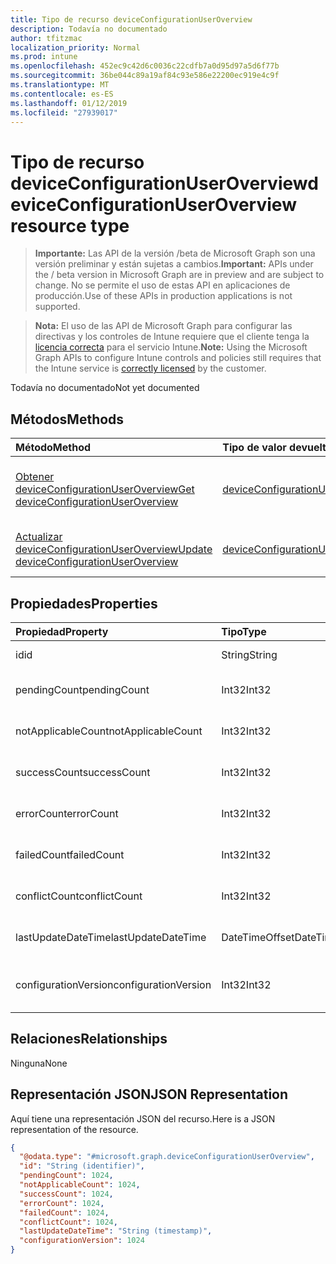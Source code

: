 ```yaml
---
title: Tipo de recurso deviceConfigurationUserOverview
description: Todavía no documentado
author: tfitzmac
localization_priority: Normal
ms.prod: intune
ms.openlocfilehash: 452ec9c42d6c0036c22cdfb7a0d95d97a5d6f77b
ms.sourcegitcommit: 36be044c89a19af84c93e586e22200ec919e4c9f
ms.translationtype: MT
ms.contentlocale: es-ES
ms.lasthandoff: 01/12/2019
ms.locfileid: "27939017"
---
```

# <a name="deviceconfigurationuseroverview-resource-type"></a><span data-ttu-id="b40f4-103">Tipo de recurso deviceConfigurationUserOverview</span><span class="sxs-lookup"><span data-stu-id="b40f4-103">deviceConfigurationUserOverview resource type</span></span>

> <span data-ttu-id="b40f4-104">**Importante:** Las API de la versión /beta de Microsoft Graph son una versión preliminar y están sujetas a cambios.</span><span class="sxs-lookup"><span data-stu-id="b40f4-104">**Important:** APIs under the / beta version in Microsoft Graph are in preview and are subject to change.</span></span> <span data-ttu-id="b40f4-105">No se permite el uso de estas API en aplicaciones de producción.</span><span class="sxs-lookup"><span data-stu-id="b40f4-105">Use of these APIs in production applications is not supported.</span></span>

> <span data-ttu-id="b40f4-106">**Nota:** El uso de las API de Microsoft Graph para configurar las directivas y los controles de Intune requiere que el cliente tenga la [licencia correcta](https://go.microsoft.com/fwlink/?linkid=839381) para el servicio Intune.</span><span class="sxs-lookup"><span data-stu-id="b40f4-106">**Note:** Using the Microsoft Graph APIs to configure Intune controls and policies still requires that the Intune service is [correctly licensed](https://go.microsoft.com/fwlink/?linkid=839381) by the customer.</span></span>

<span data-ttu-id="b40f4-107">Todavía no documentado</span><span class="sxs-lookup"><span data-stu-id="b40f4-107">Not yet documented</span></span>
## <a name="methods"></a><span data-ttu-id="b40f4-108">Métodos</span><span class="sxs-lookup"><span data-stu-id="b40f4-108">Methods</span></span>
|<span data-ttu-id="b40f4-109">Método</span><span class="sxs-lookup"><span data-stu-id="b40f4-109">Method</span></span>|<span data-ttu-id="b40f4-110">Tipo de valor devuelto</span><span class="sxs-lookup"><span data-stu-id="b40f4-110">Return Type</span></span>|<span data-ttu-id="b40f4-111">Descripción</span><span class="sxs-lookup"><span data-stu-id="b40f4-111">Description</span></span>|
|:---|:---|:---|
|[<span data-ttu-id="b40f4-112">Obtener deviceConfigurationUserOverview</span><span class="sxs-lookup"><span data-stu-id="b40f4-112">Get deviceConfigurationUserOverview</span></span>](../api/intune-deviceconfig-deviceconfigurationuseroverview-get.md)|[<span data-ttu-id="b40f4-113">deviceConfigurationUserOverview</span><span class="sxs-lookup"><span data-stu-id="b40f4-113">deviceConfigurationUserOverview</span></span>](../resources/intune-deviceconfig-deviceconfigurationuseroverview.md)|<span data-ttu-id="b40f4-114">Lea las propiedades y las relaciones del objeto [deviceConfigurationUserOverview](../resources/intune-deviceconfig-deviceconfigurationuseroverview.md).</span><span class="sxs-lookup"><span data-stu-id="b40f4-114">Read properties and relationships of the [deviceConfigurationUserOverview](../resources/intune-deviceconfig-deviceconfigurationuseroverview.md) object.</span></span>|
|[<span data-ttu-id="b40f4-115">Actualizar deviceConfigurationUserOverview</span><span class="sxs-lookup"><span data-stu-id="b40f4-115">Update deviceConfigurationUserOverview</span></span>](../api/intune-deviceconfig-deviceconfigurationuseroverview-update.md)|[<span data-ttu-id="b40f4-116">deviceConfigurationUserOverview</span><span class="sxs-lookup"><span data-stu-id="b40f4-116">deviceConfigurationUserOverview</span></span>](../resources/intune-deviceconfig-deviceconfigurationuseroverview.md)|<span data-ttu-id="b40f4-117">Actualice las propiedades de un objeto [deviceConfigurationUserOverview](../resources/intune-deviceconfig-deviceconfigurationuseroverview.md).</span><span class="sxs-lookup"><span data-stu-id="b40f4-117">Update the properties of a [deviceConfigurationUserOverview](../resources/intune-deviceconfig-deviceconfigurationuseroverview.md) object.</span></span>|

## <a name="properties"></a><span data-ttu-id="b40f4-118">Propiedades</span><span class="sxs-lookup"><span data-stu-id="b40f4-118">Properties</span></span>
|<span data-ttu-id="b40f4-119">Propiedad</span><span class="sxs-lookup"><span data-stu-id="b40f4-119">Property</span></span>|<span data-ttu-id="b40f4-120">Tipo</span><span class="sxs-lookup"><span data-stu-id="b40f4-120">Type</span></span>|<span data-ttu-id="b40f4-121">Descripción</span><span class="sxs-lookup"><span data-stu-id="b40f4-121">Description</span></span>|
|:---|:---|:---|
|<span data-ttu-id="b40f4-122">id</span><span class="sxs-lookup"><span data-stu-id="b40f4-122">id</span></span>|<span data-ttu-id="b40f4-123">String</span><span class="sxs-lookup"><span data-stu-id="b40f4-123">String</span></span>|<span data-ttu-id="b40f4-124">Clave de la entidad.</span><span class="sxs-lookup"><span data-stu-id="b40f4-124">Key of the entity.</span></span>|
|<span data-ttu-id="b40f4-125">pendingCount</span><span class="sxs-lookup"><span data-stu-id="b40f4-125">pendingCount</span></span>|<span data-ttu-id="b40f4-126">Int32</span><span class="sxs-lookup"><span data-stu-id="b40f4-126">Int32</span></span>|<span data-ttu-id="b40f4-127">Número de usuarios pendientes</span><span class="sxs-lookup"><span data-stu-id="b40f4-127">Number of pending Users</span></span>|
|<span data-ttu-id="b40f4-128">notApplicableCount</span><span class="sxs-lookup"><span data-stu-id="b40f4-128">notApplicableCount</span></span>|<span data-ttu-id="b40f4-129">Int32</span><span class="sxs-lookup"><span data-stu-id="b40f4-129">Int32</span></span>|<span data-ttu-id="b40f4-130">Número de usuarios no es aplicable.</span><span class="sxs-lookup"><span data-stu-id="b40f4-130">Number of not applicable users</span></span>|
|<span data-ttu-id="b40f4-131">successCount</span><span class="sxs-lookup"><span data-stu-id="b40f4-131">successCount</span></span>|<span data-ttu-id="b40f4-132">Int32</span><span class="sxs-lookup"><span data-stu-id="b40f4-132">Int32</span></span>|<span data-ttu-id="b40f4-133">Número de usuarios correctos</span><span class="sxs-lookup"><span data-stu-id="b40f4-133">Number of succeeded Users</span></span>|
|<span data-ttu-id="b40f4-134">errorCount</span><span class="sxs-lookup"><span data-stu-id="b40f4-134">errorCount</span></span>|<span data-ttu-id="b40f4-135">Int32</span><span class="sxs-lookup"><span data-stu-id="b40f4-135">Int32</span></span>|<span data-ttu-id="b40f4-136">Número de usuarios con error</span><span class="sxs-lookup"><span data-stu-id="b40f4-136">Number of error Users</span></span>|
|<span data-ttu-id="b40f4-137">failedCount</span><span class="sxs-lookup"><span data-stu-id="b40f4-137">failedCount</span></span>|<span data-ttu-id="b40f4-138">Int32</span><span class="sxs-lookup"><span data-stu-id="b40f4-138">Int32</span></span>|<span data-ttu-id="b40f4-139">Número de usuarios erróneos</span><span class="sxs-lookup"><span data-stu-id="b40f4-139">Number of failed Users</span></span>|
|<span data-ttu-id="b40f4-140">conflictCount</span><span class="sxs-lookup"><span data-stu-id="b40f4-140">conflictCount</span></span>|<span data-ttu-id="b40f4-141">Int32</span><span class="sxs-lookup"><span data-stu-id="b40f4-141">Int32</span></span>|<span data-ttu-id="b40f4-142">Número de usuarios en conflicto</span><span class="sxs-lookup"><span data-stu-id="b40f4-142">Number of users in conflict</span></span>|
|<span data-ttu-id="b40f4-143">lastUpdateDateTime</span><span class="sxs-lookup"><span data-stu-id="b40f4-143">lastUpdateDateTime</span></span>|<span data-ttu-id="b40f4-144">DateTimeOffset</span><span class="sxs-lookup"><span data-stu-id="b40f4-144">DateTimeOffset</span></span>|<span data-ttu-id="b40f4-145">Última hora de actualización</span><span class="sxs-lookup"><span data-stu-id="b40f4-145">Last update time</span></span>|
|<span data-ttu-id="b40f4-146">configurationVersion</span><span class="sxs-lookup"><span data-stu-id="b40f4-146">configurationVersion</span></span>|<span data-ttu-id="b40f4-147">Int32</span><span class="sxs-lookup"><span data-stu-id="b40f4-147">Int32</span></span>|<span data-ttu-id="b40f4-148">Versión de la directiva para esa información general</span><span class="sxs-lookup"><span data-stu-id="b40f4-148">Version of the policy for that overview</span></span>|

## <a name="relationships"></a><span data-ttu-id="b40f4-149">Relaciones</span><span class="sxs-lookup"><span data-stu-id="b40f4-149">Relationships</span></span>
<span data-ttu-id="b40f4-150">Ninguna</span><span class="sxs-lookup"><span data-stu-id="b40f4-150">None</span></span>
## <a name="json-representation"></a><span data-ttu-id="b40f4-151">Representación JSON</span><span class="sxs-lookup"><span data-stu-id="b40f4-151">JSON Representation</span></span>
<span data-ttu-id="b40f4-152">Aquí tiene una representación JSON del recurso.</span><span class="sxs-lookup"><span data-stu-id="b40f4-152">Here is a JSON representation of the resource.</span></span>
<!-- {
  "blockType": "resource",
  "keyProperty": "id",
  "@odata.type": "microsoft.graph.deviceConfigurationUserOverview"
}
-->
``` json
{
  "@odata.type": "#microsoft.graph.deviceConfigurationUserOverview",
  "id": "String (identifier)",
  "pendingCount": 1024,
  "notApplicableCount": 1024,
  "successCount": 1024,
  "errorCount": 1024,
  "failedCount": 1024,
  "conflictCount": 1024,
  "lastUpdateDateTime": "String (timestamp)",
  "configurationVersion": 1024
}
```





